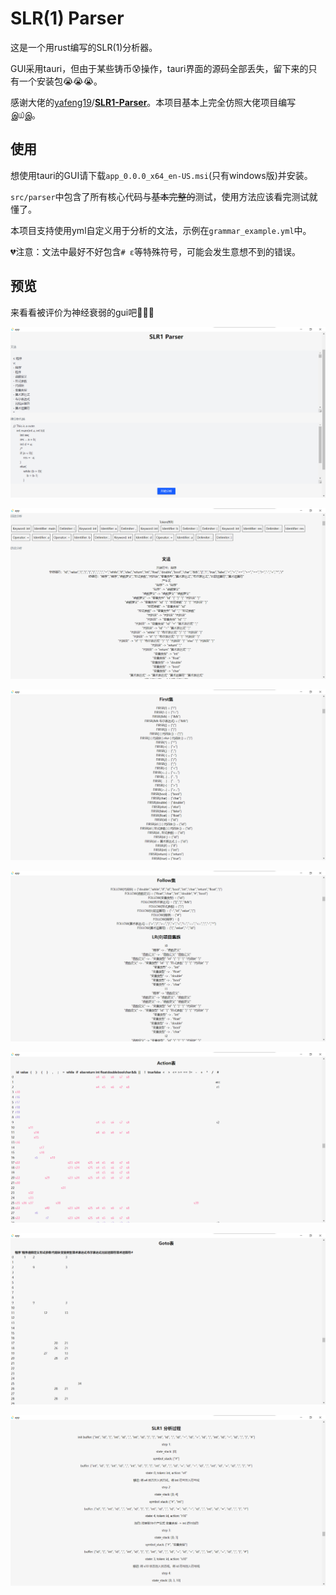 # SLR(1) Parser

这是一个用rust编写的SLR(1)分析器。

GUI采用tauri，但由于某些铸币😰操作，tauri界面的源码全部丢失，留下来的只有一个安装包😭😭😭。

感谢大佬的[yafeng19](https://github.com/yafeng19)/**[SLR1-Parser](https://github.com/yafeng19/SLR1-Parser)**。本项目基本上完全仿照大佬项目编写இ௰இ。

## 使用

想使用tauri的GUI请下载`app_0.0.0_x64_en-US.msi`(只有windows版)并安装。

`src/parser`中包含了所有核心代码与~~基本完整的~~测试，使用方法应该看完测试就懂了。

本项目支持使用yml自定义用于分析的文法，示例在`grammar_example.yml`中。

💔注意：文法中最好不好包含`# ε`等特殊符号，可能会发生意想不到的错误。

## 预览

来看看被评价为神经衰弱的gui吧🤤🤤🤤

![preview_1](./imgs/preview_1.png)

![preview_2](./imgs/preview_2.png)

![preview_3](./imgs/preview_3.png)

![preview_4](./imgs/preview_4.png)

![preview_5](./imgs/preview_5.png)

![preview_6](./imgs/preview_6.png)

![preview_7](./imgs/preview_7.png)
